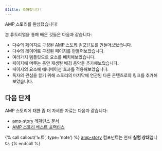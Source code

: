 ```yaml
---
$title: 축하합니다!
---
```


AMP 스토리를 완성했습니다!

본 튜토리얼을 통해 배운 것들은 다음과 같습니다:

- 다수의 페이지로 구성된 [AMP 스토리](/ko/docs/reference/components/amp-story.html) 컴포넌트를 만들어보았습니다.
- 다수의 레이어로 구성된 페이지를 만들어보았습니다.
- 여러가지 템플릿으로 요소를 배치해보았습니다.
- 페이지에 머무는 동안 재생될 배경 음악을 추가해보았습니다.
- 페이지의 요소에 애니메이션 효과를 적용해보았습니다.
- 독자의 관심을 끌기 위해 스토리의 마지막에 연관된 다른 콘텐츠로의 링크를 추가해보았습니다.

## 다음 단계

AMP 스토리에 대한 좀 더 자세한 자료는 다음과 같습니다:

- [amp-story 레퍼런스 문서](/ko/docs/reference/components/amp-story.html)
- [AMP 스토리 베스트 프랙티스](/ko/docs/fundamentals/amp_story_best_practices.html)

{% call callout('노트', type='note') %}
[amp-story](/ko/docs/reference/components/amp-story.html) 컴포넌트는 현재 **실험 상태**입니다.
{% endcall %}
